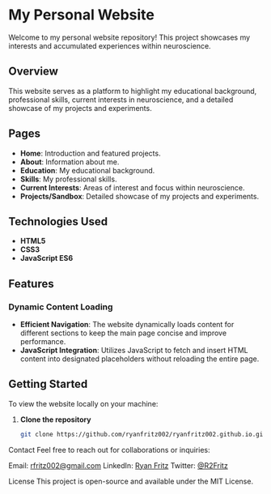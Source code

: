 # My Personal Website

Welcome to my personal website repository! This project showcases my interests and accumulated experiences within neuroscience.

## Overview

This website serves as a platform to highlight my educational background, professional skills, current interests in neuroscience, and a detailed showcase of my projects and experiments.

## Pages

- **Home**: Introduction and featured projects.
- **About**: Information about me.
- **Education**: My educational background.
- **Skills**: My professional skills.
- **Current Interests**: Areas of interest and focus within neuroscience.
- **Projects/Sandbox**: Detailed showcase of my projects and experiments.

## Technologies Used

- **HTML5**
- **CSS3**
- **JavaScript ES6**

## Features

### Dynamic Content Loading

- **Efficient Navigation**: The website dynamically loads content for different sections to keep the main page concise and improve performance.
- **JavaScript Integration**: Utilizes JavaScript to fetch and insert HTML content into designated placeholders without reloading the entire page.

## Getting Started

To view the website locally on your machine:

1. **Clone the repository**

   ```bash
   git clone https://github.com/ryanfritz002/ryanfritz002.github.io.git
Contact
Feel free to reach out for collaborations or inquiries:

Email: rfritz002@gmail.com
LinkedIn: [Ryan Fritz](https://www.linkedin.com/in/ryan-fritz-9212b9187/)
Twitter: [@R2Fritz](https://x.com/R2Fritz)

License
This project is open-source and available under the MIT License.
